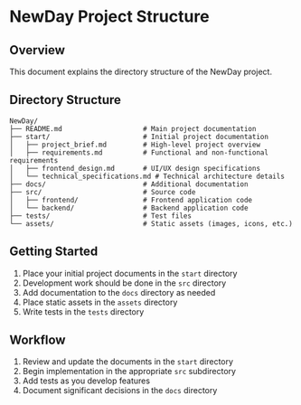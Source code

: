 # NewDay Project Structure

## Overview

This document explains the directory structure of the NewDay project.

## Directory Structure

```
NewDay/
├── README.md                    # Main project documentation
├── start/                       # Initial project documentation
│   ├── project_brief.md         # High-level project overview
│   ├── requirements.md          # Functional and non-functional requirements
│   ├── frontend_design.md       # UI/UX design specifications
│   └── technical_specifications.md # Technical architecture details
├── docs/                        # Additional documentation
├── src/                         # Source code
│   ├── frontend/                # Frontend application code
│   └── backend/                 # Backend application code
├── tests/                       # Test files
└── assets/                      # Static assets (images, icons, etc.)
```

## Getting Started

1. Place your initial project documents in the `start` directory
2. Development work should be done in the `src` directory
3. Add documentation to the `docs` directory as needed
4. Place static assets in the `assets` directory
5. Write tests in the `tests` directory

## Workflow

1. Review and update the documents in the `start` directory
2. Begin implementation in the appropriate `src` subdirectory
3. Add tests as you develop features
4. Document significant decisions in the `docs` directory